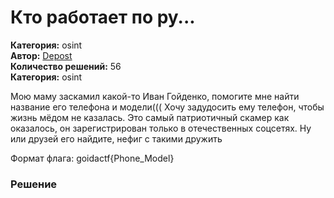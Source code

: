 # Кто работает по ру...
**Категория:** osint\
**Автор:** [Depost](https://t.me/GorgonzolaCTF)\
**Количество решений:** 56\
**Категория:** osint

Мою маму заскамил какой-то Иван Гойденко, помогите мне найти название его телефона и модели((( Хочу задудосить ему телефон, чтобы жизнь мёдом не казалась. Это самый патриотичный скамер как оказалось, он зарегистрирован только в отечественных соцсетях. Ну или друзей его найдите, нефиг с такими дружить
Формат флага: goidactf{Phone_Model}

### Решение
